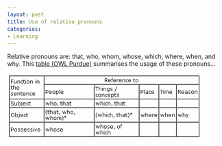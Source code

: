 ```yaml
---
layout: post
title: Use of relative pronouns
categories:
- Learning
---
```



Relative pronouns are: that, who, whom, whose, which, where, when, and why. This [table (OWL Purdue)](http://owl.english.purdue.edu/owl/resource/645/01/) summarises the usage of these pronouns...

![](/img/relative_pronoun_usage.jpg "relative_pronoun_usage")
